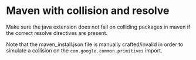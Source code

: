 # Maven with collision and resolve

Make sure the java extension does not fail on colliding packages in maven if the correct resolve directives are present.

Note that the maven_install.json file is manually crafted/invalid in order to simulate a collision on the `com.google.common.primitives` import.